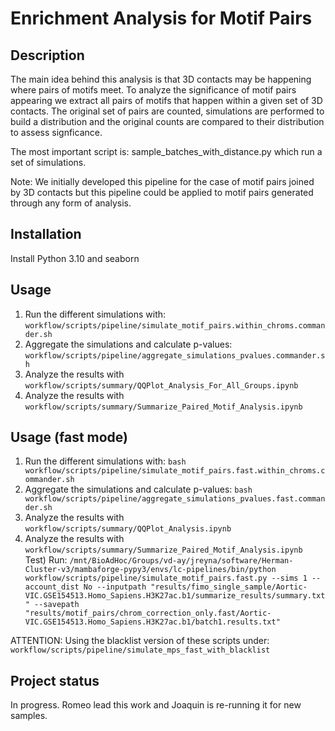 # Enrichment Analysis for Motif Pairs

## Description
The main idea behind this analysis is that 3D contacts may be happening where pairs of 
motifs meet. To analyze the significance of motif pairs appearing we extract all pairs
of motifs that happen within a given set of 3D contacts. The original set of pairs are
counted, simulations are performed to build a distribution and the original counts are
compared to their distribution to assess signficance. 

The most important script is: sample_batches_with_distance.py which run a set of
simulations.

Note: We initially developed this pipeline for the case of motif pairs joined by 3D
contacts but this pipeline could be applied to motif pairs generated through any form
of analysis.

## Installation
Install Python 3.10 and seaborn

## Usage
1) Run the different simulations with: `workflow/scripts/pipeline/simulate_motif_pairs.within_chroms.commander.sh`
2) Aggregate the simulations and calculate p-values: `workflow/scripts/pipeline/aggregate_simulations_pvalues.commander.sh`
3) Analyze the results with `workflow/scripts/summary/QQPlot_Analysis_For_All_Groups.ipynb`
4) Analyze the results with `workflow/scripts/summary/Summarize_Paired_Motif_Analysis.ipynb`

## Usage (fast mode)
1) Run the different simulations with: `bash workflow/scripts/pipeline/simulate_motif_pairs.fast.within_chroms.commander.sh`
2) Aggregate the simulations and calculate p-values: `bash workflow/scripts/pipeline/aggregate_simulations_pvalues.fast.commander.sh`
3) Analyze the results with `workflow/scripts/summary/QQPlot_Analysis.ipynb`
4) Analyze the results with `workflow/scripts/summary/Summarize_Paired_Motif_Analysis.ipynb`
Test) Run: `/mnt/BioAdHoc/Groups/vd-ay/jreyna/software/Herman-Cluster-v3/mambaforge-pypy3/envs/lc-pipelines/bin/python workflow/scripts/pipeline/simulate_motif_pairs.fast.py --sims 1 --account_dist No --inputpath "results/fimo_single_sample/Aortic-VIC.GSE154513.Homo_Sapiens.H3K27ac.b1/summarize_results/summary.txt" --savepath "results/motif_pairs/chrom_correction_only.fast/Aortic-VIC.GSE154513.Homo_Sapiens.H3K27ac.b1/batch1.results.txt"`

ATTENTION: Using the blacklist version of these scripts under: `workflow/scripts/pipeline/simulate_mps_fast_with_blacklist`

## Project status
In progress. Romeo lead this work and Joaquin is re-running it for new samples.
